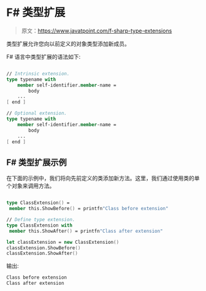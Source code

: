 # F# 类型扩展

> 原文：<https://www.javatpoint.com/f-sharp-type-extensions>

类型扩展允许您向以前定义的对象类型添加新成员。

F# 语言中类型扩展的语法如下:

```fsharp

// Intrinsic extension.
type typename with
    member self-identifier.member-name =
        body
    ...
[ end ]

// Optional extension.
type typename with
    member self-identifier.member-name =
        body
    ...
[ end ]

```

## F# 类型扩展示例

在下面的示例中，我们将向先前定义的类添加新方法。这里，我们通过使用类的单个对象来调用方法。

```fsharp

type ClassExtension() =
 member this.ShowBefore() = printfn"Class before extension"

// Define type extension.
type ClassExtension with
 member this.ShowAfter() = printfn"Class after extension"

let classExtension = new ClassExtension()
classExtension.ShowBefore()
classExtension.ShowAfter()

```

输出:

```fsharp
Class before extension
Class after extension

```